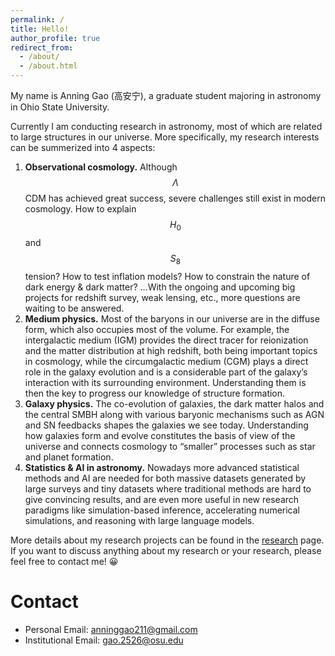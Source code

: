 ```yaml
---
permalink: /
title: Hello!
author_profile: true
redirect_from: 
  - /about/
  - /about.html
---
```


My name is Anning Gao (高安宁), a graduate student majoring in astronomy in Ohio State University.

Currently I am conducting research in astronomy, most of which are related to large structures in our universe. More specifically, my research interests can be summerized into 4 aspects:

1. **Observational cosmology.** Although $$\Lambda$$CDM has achieved great success, severe challenges still exist in modern cosmology. How to explain $$H_0$$ and $$S_8$$ tension? How to test inflation models? How to constrain the nature of dark energy & dark matter? …With the ongoing and upcoming big projects for redshift survey, weak lensing, etc., more questions are waiting to be answered.
2. **Medium physics.** Most of the baryons in our universe are in the diffuse form, which also occupies most of the volume. For example, the intergalactic medium (IGM) provides the direct tracer for reionization and the matter distribution at high redshift, both being important topics in cosmology, while the circumgalactic medium (CGM) plays a direct role in the galaxy evolution and is a considerable part of the galaxy’s interaction with its surrounding environment. Understanding them is then the key to progress our knowledge of structure formation.
3. **Galaxy physics.** The co-evolution of galaxies, the dark matter halos and the central SMBH along with various baryonic mechanisms such as AGN and SN feedbacks shapes the galaxies we see today. Understanding how galaxies form and evolve constitutes the basis of view of the universe and connects cosmology to “smaller” processes such as star and planet formation.
4. **Statistics & AI in astronomy.** Nowadays more advanced statistical methods and AI are needed for both massive datasets generated by large surveys and tiny datasets where traditional methods are hard to give convincing results, and are even more useful in new research paradigms like simulation-based inference, accelerating numerical simulations, and reasoning with large language models.

More details about my research projects can be found in the [research](https://anninggao.github.io/research/) page. If you want to discuss anything about my research or your research, please feel free to contact me! 😀

# Contact

- Personal Email: anninggao211@gmail.com
- Institutional Email: gao.2526@osu.edu
